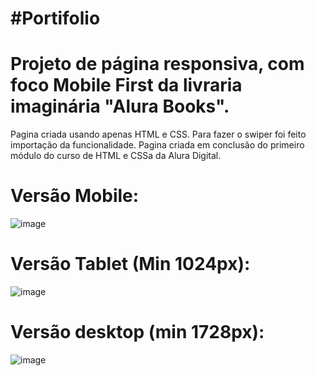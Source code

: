 # #Portifolio

# Projeto de página responsiva, com foco Mobile First da livraria imaginária "Alura Books".

Pagina criada usando apenas HTML e CSS. Para fazer o swiper foi feito importação da funcionalidade.
Pagina criada em conclusão do primeiro módulo do curso de HTML e CSSa da Alura Digital. 

# Versão Mobile: 
![image](https://github.com/danielmster56/Portifolio_2/assets/93445644/a7e440fb-ff7c-442b-82ee-88b741d5d730)

# Versão Tablet (Min 1024px):

![image](https://github.com/danielmster56/Portifolio_2/assets/93445644/43bc4f11-5e73-41ca-83e1-8d37c7312d96)

# Versão desktop (min 1728px):

![image](https://github.com/danielmster56/Portifolio_2/assets/93445644/b1806a12-cf0e-4898-8b68-75cfce932e39)


